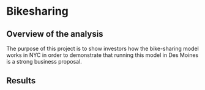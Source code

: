 # Bikesharing

## Overview of the analysis

The purpose of this project is to show investors how the bike-sharing model works in NYC in order to demonstrate that running this model in Des Moines is a strong business proposal.

## Results

